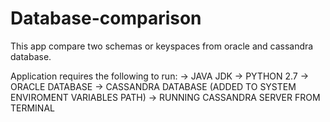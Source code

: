# Database-comparison
This app compare two schemas or keyspaces from oracle and cassandra database.


Application requires the following to run:
-> JAVA JDK
-> PYTHON 2.7
-> ORACLE DATABASE
-> CASSANDRA DATABASE (ADDED TO SYSTEM ENVIROMENT VARIABLES PATH)
-> RUNNING CASSANDRA SERVER FROM TERMINAL



